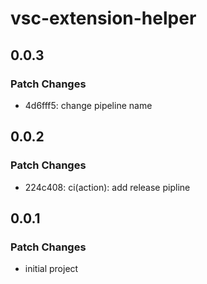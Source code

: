 # vsc-extension-helper

## 0.0.3

### Patch Changes

- 4d6fff5: change pipeline name

## 0.0.2

### Patch Changes

- 224c408: ci(action): add release pipline

## 0.0.1

### Patch Changes

- initial project
